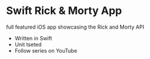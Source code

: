 # Swift Rick & Morty App

full featured iOS app showcasing the Rick and Morty API

- Written in Swift
- Unit tseted
- Follow series on YouTube
